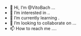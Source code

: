 - 👋 Hi, I’m @VitoBach ...
- 👀 I’m interested in ..
- 🌱 I’m currently learning .
- 💞️ I’m looking to collaborate on ...
- 📫 How to reach me ....

<!---
VitoBach/VitoBach is a ✨ special ✨ repository because its `README.md` (this file) appears on your GitHub profile.
You can click the Preview link to take a look at your changes.
--->
